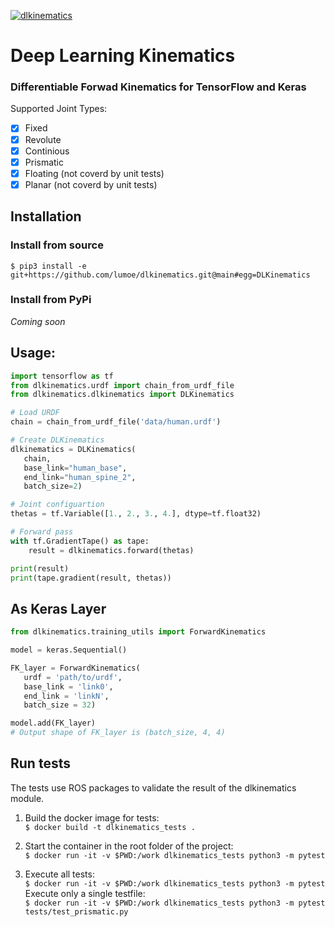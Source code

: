 [![dlkinematics](https://github.com/lumoe/dlkinematics/actions/workflows/main.yml/badge.svg)](https://github.com/lumoe/dlkinematics/actions/workflows/main.yml)

# Deep Learning Kinematics

### Differentiable Forwad Kinematics for TensorFlow and Keras

Supported Joint Types:

- [x] Fixed
- [x] Revolute
- [x] Continious
- [x] Prismatic
- [x] Floating (not coverd by unit tests)
- [x] Planar (not coverd by unit tests)

## Installation

### Install from source

`$ pip3 install -e git+https://github.com/lumoe/dlkinematics.git@main#egg=DLKinematics`

### Install from PyPi

_Coming soon_

## Usage:

```python
import tensorflow as tf
from dlkinematics.urdf import chain_from_urdf_file
from dlkinematics.dlkinematics import DLKinematics

# Load URDF
chain = chain_from_urdf_file('data/human.urdf')

# Create DLKinematics
dlkinematics = DLKinematics(
   chain,
   base_link="human_base",
   end_link="human_spine_2",
   batch_size=2)

# Joint configuartion
thetas = tf.Variable([1., 2., 3., 4.], dtype=tf.float32)

# Forward pass
with tf.GradientTape() as tape:
    result = dlkinematics.forward(thetas)

print(result)
print(tape.gradient(result, thetas))

```

## As Keras Layer

```python
from dlkinematics.training_utils import ForwardKinematics

model = keras.Sequential()

FK_layer = ForwardKinematics(
   urdf = 'path/to/urdf',
   base_link = 'link0',
   end_link = 'linkN',
   batch_size = 32)

model.add(FK_layer)
# Output shape of FK_layer is (batch_size, 4, 4)
```

## Run tests

The tests use ROS packages to validate the result of the dlkinematics module.

1. Build the docker image for tests:  
   `$ docker build -t dlkinematics_tests .`

1. Start the container in the root folder of the project:  
   `$ docker run -it -v $PWD:/work dlkinematics_tests python3 -m pytest`

1. Execute all tests:  
   `$ docker run -it -v $PWD:/work dlkinematics_tests python3 -m pytest`  
   Execute only a single testfile:  
   `$ docker run -it -v $PWD:/work dlkinematics_tests python3 -m pytest tests/test_prismatic.py`
